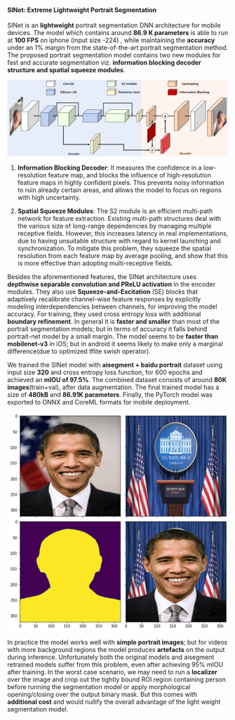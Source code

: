 
#### SINet: Extreme Lightweight Portrait Segmentation

SINet is an **lightweight** portrait segmentation DNN architecture for mobile devices. The  model which contains around **86.9 K parameters** is able to run at **100 FPS** on iphone (input size -224) , while maintaining the **accuracy** under an 1% margin from the state-of-the-art portrait segmentation method. The proposed portrait segmentation model contains two new modules for fast and accurate segmentation viz. **information blocking decoder structure and spatial squeeze modules**.

![Screenshot](images/SINet_Architecture.png)

1. **Information Blocking Decoder**: It measures the confidence in a low-resolution feature map, and blocks the influence of high-resolution feature maps in
highly confident pixels. This prevents noisy information to ruin already certain areas, and allows the model to focus on regions with high uncertainty.  

2. **Spatial Squeeze Modules**: The S2 module is an efficient multi-path network for feature extraction. Existing multi-path structures deal with the various size of long-range dependencies by managing multiple receptive fields. However, this increases latency in real implementations, due to having unsuitable structure with regard to kernel launching and synchronization. To mitigate this problem, they squeeze the spatial resolution from each feature map by average pooling, and show that this is more effective than adopting multi-receptive fields.


Besides the aforementioned features, the SINet architecture uses **depthwise separable convolution and PReLU activation** in the encoder modules. They also use **Squeeze-and-Excitation** (SE) blocks that adaptively recalibrate channel-wise feature responses by explicitly modeling interdependencies between channels, for improving the model accuracy. For training, they used cross entropy loss with additional **boundary refinement**. In general it is **faster and smaller** than most of the  portrait segmentation models; but in terms of accuracy it falls behind portrait-net model by a small margin. The model seems to be **faster than mobilenet-v3** in iOS; but in android it seems likely to make only a marginal difference(due to optimized tflite swish operator).


We trained the SINet model with **aisegment + baidu portrait** dataset using input size **320** and cross entropy loss function, for 600 epochs and achieved an **mIOU of  97.5%**. The combined dataset consists of around **80K images**(train+val), after data augmentation. The final trained model has a size of **480kB** and **86.91K parameters**. Finally, the PyTorch model was exported to ONNX and CoreML formats for mobile deployment.

![Screenshot](images/SINet_Result.png)

In practice the model works well with **simple portrait images**; but for videos with more background regions the model produces **artefacts** on the output during inference. Unfortunately both the original models and aisegment retrained models suffer from this problem, even after achieving 95% mIOU after training. In the worst case scenario, we may need to run a **localizer** over the image and crop out the tightly bound ROI region containing person before running the segmentation model or apply morphological opening/closing over the output binary mask. But this comes with **additional cost** and would nullify the overall advantage of the light weight segmentation model.
